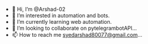 - 👋 Hi, I’m @Arshad-02
- 👀 I’m interested in automation and bots.
- 🌱 I’m currently learning web automation.
- 💞️ I’m looking to collaborate on pytelegrambotAPI...
- 📫 How to reach me syedarshad80077@gmail.com...

<!---
Arshad-02/Arshad-02 is a ✨ special ✨ repository because its `README.md` (this file) appears on your GitHub profile.
You can click the Preview link to take a look at your changes.
--->
